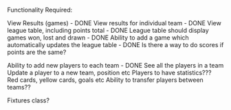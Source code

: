 Functionality Required:

View Results (games) - DONE
View results for individual team - DONE
View league table, including points total - DONE
League table should display games won, lost and drawn - DONE
Ability to add a game which automatically updates the league table - DONE
Is there a way to do scores if points are the same?

Ability to add new players to each team - DONE
See all the players in a team
Update a player to a new team, position etc
Players to have statistics??? Red cards, yellow cards, goals etc
Ability to transfer players between teams??

Fixtures class?
